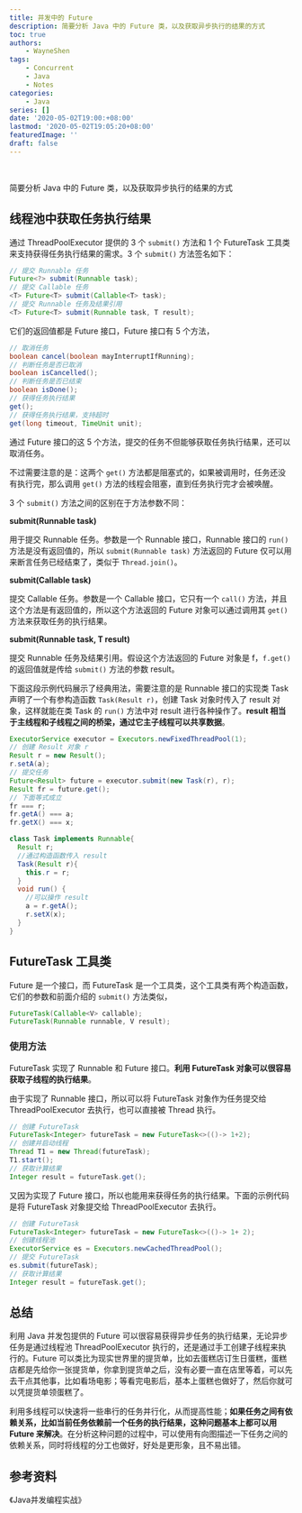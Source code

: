 ```yaml
---
title: 并发中的 Future
description: 简要分析 Java 中的 Future 类，以及获取异步执行的结果的方式
toc: true
authors: 
    - WayneShen
tags: 
    - Concurrent
    - Java
    - Notes
categories: 
    - Java
series: []
date: '2020-05-02T19:00:+08:00'
lastmod: '2020-05-02T19:05:20+08:00'
featuredImage: ''
draft: false
---
```


</br>

简要分析 Java 中的 Future 类，以及获取异步执行的结果的方式

<!--more-->

## 线程池中获取任务执行结果

通过 ThreadPoolExecutor 提供的 3 个 `submit()` 方法和 1 个 FutureTask 工具类来支持获得任务执行结果的需求。3 个 `submit()` 方法签名如下：

```java
// 提交 Runnable 任务
Future<?> submit(Runnable task);
// 提交 Callable 任务
<T> Future<T> submit(Callable<T> task);
// 提交 Runnable 任务及结果引用  
<T> Future<T> submit(Runnable task, T result);
```

它们的返回值都是 Future 接口，Future 接口有 5 个方法，

```java
// 取消任务
boolean cancel(boolean mayInterruptIfRunning);
// 判断任务是否已取消  
boolean isCancelled();
// 判断任务是否已结束
boolean isDone();
// 获得任务执行结果
get();
// 获得任务执行结果，支持超时
get(long timeout, TimeUnit unit);
```

通过 Future 接口的这 5 个方法，提交的任务不但能够获取任务执行结果，还可以取消任务。

不过需要注意的是：这两个 `get()` 方法都是阻塞式的，如果被调用时，任务还没有执行完，那么调用 `get()` 方法的线程会阻塞，直到任务执行完才会被唤醒。

3 个 `submit()` 方法之间的区别在于方法参数不同：

**submit(Runnable task)**

用于提交 Runnable 任务。参数是一个 Runnable 接口，Runnable 接口的 `run()` 方法是没有返回值的，所以 `submit(Runnable task)` 方法返回的 Future 仅可以用来断言任务已经结束了，类似于 `Thread.join()`。

**submit(Callable<T> task)**

提交 Callable 任务。参数是一个 Callable 接口，它只有一个 `call()` 方法，并且这个方法是有返回值的，所以这个方法返回的 Future 对象可以通过调用其 `get()` 方法来获取任务的执行结果。

**submit(Runnable task, T result)**

提交 Runnable 任务及结果引用。假设这个方法返回的 Future 对象是 f，`f.get()` 的返回值就是传给 `submit()` 方法的参数 result。

下面这段示例代码展示了经典用法，需要注意的是 Runnable 接口的实现类 Task 声明了一个有参构造函数 `Task(Result r)`，创建 Task 对象时传入了 result 对象，这样就能在类 Task 的 `run()` 方法中对 result 进行各种操作了。**result 相当于主线程和子线程之间的桥梁，通过它主子线程可以共享数据**。

```java
ExecutorService executor = Executors.newFixedThreadPool(1);
// 创建 Result 对象 r
Result r = new Result();
r.setA(a);
// 提交任务
Future<Result> future = executor.submit(new Task(r), r);  
Result fr = future.get();
// 下面等式成立
fr === r;
fr.getA() === a;
fr.getX() === x;

class Task implements Runnable{
  Result r;
  //通过构造函数传入 result
  Task(Result r){
    this.r = r;
  }
  void run() {
    //可以操作 result
    a = r.getA();
    r.setX(x);
  }
}
```

## FutureTask 工具类

Future 是一个接口，而 FutureTask 是一个工具类，这个工具类有两个构造函数，它们的参数和前面介绍的 `submit()` 方法类似，

```java
FutureTask(Callable<V> callable);
FutureTask(Runnable runnable, V result);
```

### 使用方法

FutureTask 实现了 Runnable 和 Future 接口。**利用 FutureTask 对象可以很容易获取子线程的执行结果**。

由于实现了 Runnable 接口，所以可以将 FutureTask 对象作为任务提交给 ThreadPoolExecutor 去执行，也可以直接被 Thread 执行。

```java
// 创建 FutureTask
FutureTask<Integer> futureTask = new FutureTask<>(()-> 1+2);
// 创建并启动线程
Thread T1 = new Thread(futureTask);
T1.start();
// 获取计算结果
Integer result = futureTask.get();
```

又因为实现了 Future 接口，所以也能用来获得任务的执行结果。下面的示例代码是将 FutureTask 对象提交给 ThreadPoolExecutor 去执行。

```java
// 创建 FutureTask
FutureTask<Integer> futureTask = new FutureTask<>(()-> 1+ 2);
// 创建线程池
ExecutorService es = Executors.newCachedThreadPool();
// 提交 FutureTask 
es.submit(futureTask);
// 获取计算结果
Integer result = futureTask.get();
```

## 总结

利用 Java 并发包提供的 Future 可以很容易获得异步任务的执行结果，无论异步任务是通过线程池 ThreadPoolExecutor 执行的，还是通过手工创建子线程来执行的。Future 可以类比为现实世界里的提货单，比如去蛋糕店订生日蛋糕，蛋糕店都是先给你一张提货单，你拿到提货单之后，没有必要一直在店里等着，可以先去干点其他事，比如看场电影；等看完电影后，基本上蛋糕也做好了，然后你就可以凭提货单领蛋糕了。

利用多线程可以快速将一些串行的任务并行化，从而提高性能；**如果任务之间有依赖关系，比如当前任务依赖前一个任务的执行结果，这种问题基本上都可以用 Future 来解决**。在分析这种问题的过程中，可以使用有向图描述一下任务之间的依赖关系，同时将线程的分工也做好，好处是更形象，且不易出错。

## 参考资料

《Java并发编程实战》